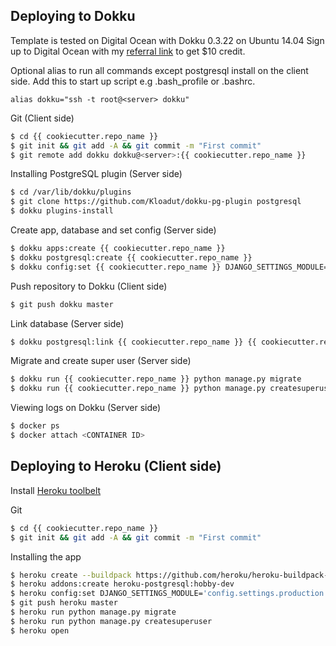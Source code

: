 ## Deploying to Dokku
Template is tested on Digital Ocean with Dokku 0.3.22 on Ubuntu 14.04
Sign up to Digital Ocean with my [referral link](https://www.digitalocean.com/?refcode=22eaf729706a) to get $10 credit.


Optional alias to run all commands except postgresql install on the client side.
Add this to start up script e.g .bash_profile or .bashrc.
```
alias dokku="ssh -t root@<server> dokku"
```

Git (Client side)
```sh
$ cd {{ cookiecutter.repo_name }}
$ git init && git add -A && git commit -m "First commit"
$ git remote add dokku dokku@<server>:{{ cookiecutter.repo_name }}
```

Installing PostgreSQL plugin (Server side)
```sh
$ cd /var/lib/dokku/plugins
$ git clone https://github.com/Kloadut/dokku-pg-plugin postgresql
$ dokku plugins-install
```

Create app, database and set config (Server side)
```sh
$ dokku apps:create {{ cookiecutter.repo_name }}
$ dokku postgresql:create {{ cookiecutter.repo_name }}
$ dokku config:set {{ cookiecutter.repo_name }} DJANGO_SETTINGS_MODULE='config.settings.production'
```

Push repository to Dokku (Client side)
```sh
$ git push dokku master
```

Link database (Server side)
```sh
$ dokku postgresql:link {{ cookiecutter.repo_name }} {{ cookiecutter.repo_name }}
```

Migrate and create super user (Server side)
```sh
$ dokku run {{ cookiecutter.repo_name }} python manage.py migrate
$ dokku run {{ cookiecutter.repo_name }} python manage.py createsuperuser
```

Viewing logs on Dokku (Server side)
```sh
$ docker ps
$ docker attach <CONTAINER ID>
```


## Deploying to Heroku (Client side)
Install [Heroku toolbelt](https://toolbelt.heroku.com/)

Git
```sh
$ cd {{ cookiecutter.repo_name }}
$ git init && git add -A && git commit -m "First commit"
```

Installing the app
```sh
$ heroku create --buildpack https://github.com/heroku/heroku-buildpack-python --region eu {{ cookiecutter.repo_name }}
$ heroku addons:create heroku-postgresql:hobby-dev
$ heroku config:set DJANGO_SETTINGS_MODULE='config.settings.production'
$ git push heroku master
$ heroku run python manage.py migrate
$ heroku run python manage.py createsuperuser
$ heroku open
```
